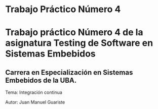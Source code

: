# Trabajo Práctico Número 4

# Trabajo práctico Número 4 de la asignatura Testing de Software en Sistemas Embebidos
## Carrera en Especialización en Sistemas Embebidos de la UBA.

Tema: Integración continua

Autor: Juan Manuel Guariste
